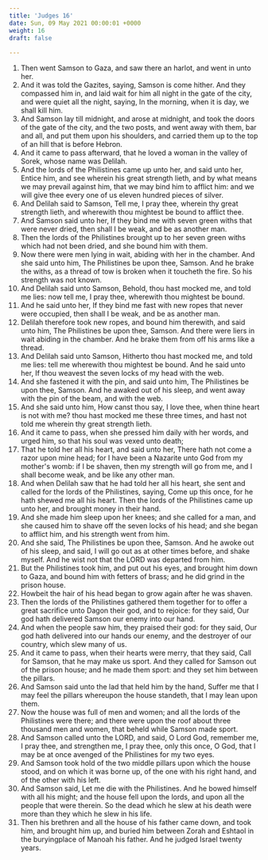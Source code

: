 ```yaml
---
title: 'Judges 16'
date: Sun, 09 May 2021 00:00:01 +0000
weight: 16
draft: false
  
---
```


1. Then went Samson to Gaza, and saw there an harlot, and went in unto her.
2. And it was told the Gazites, saying, Samson is come hither. And they compassed him in, and laid wait for him all night in the gate of the city, and were quiet all the night, saying, In the morning, when it is day, we shall kill him.
3. And Samson lay till midnight, and arose at midnight, and took the doors of the gate of the city, and the two posts, and went away with them, bar and all, and put them upon his shoulders, and carried them up to the top of an hill that is before Hebron.
4. And it came to pass afterward, that he loved a woman in the valley of Sorek, whose name was Delilah.
5. And the lords of the Philistines came up unto her, and said unto her, Entice him, and see wherein his great strength lieth, and by what means we may prevail against him, that we may bind him to afflict him: and we will give thee every one of us eleven hundred pieces of silver.
6. And Delilah said to Samson, Tell me, I pray thee, wherein thy great strength lieth, and wherewith thou mightest be bound to afflict thee.
7. And Samson said unto her, If they bind me with seven green withs that were never dried, then shall I be weak, and be as another man.
8. Then the lords of the Philistines brought up to her seven green withs which had not been dried, and she bound him with them.
9. Now there were men lying in wait, abiding with her in the chamber. And she said unto him, The Philistines be upon thee, Samson. And he brake the withs, as a thread of tow is broken when it toucheth the fire. So his strength was not known.
10. And Delilah said unto Samson, Behold, thou hast mocked me, and told me lies: now tell me, I pray thee, wherewith thou mightest be bound.
11. And he said unto her, If they bind me fast with new ropes that never were occupied, then shall I be weak, and be as another man.
12. Delilah therefore took new ropes, and bound him therewith, and said unto him, The Philistines be upon thee, Samson. And there were liers in wait abiding in the chamber. And he brake them from off his arms like a thread.
13. And Delilah said unto Samson, Hitherto thou hast mocked me, and told me lies: tell me wherewith thou mightest be bound. And he said unto her, If thou weavest the seven locks of my head with the web.
14. And she fastened it with the pin, and said unto him, The Philistines be upon thee, Samson. And he awaked out of his sleep, and went away with the pin of the beam, and with the web.
15. And she said unto him, How canst thou say, I love thee, when thine heart is not with me? thou hast mocked me these three times, and hast not told me wherein thy great strength lieth.
16. And it came to pass, when she pressed him daily with her words, and urged him, so that his soul was vexed unto death;
17. That he told her all his heart, and said unto her, There hath not come a razor upon mine head; for I have been a Nazarite unto God from my mother's womb: if I be shaven, then my strength will go from me, and I shall become weak, and be like any other man.
18. And when Delilah saw that he had told her all his heart, she sent and called for the lords of the Philistines, saying, Come up this once, for he hath shewed me all his heart. Then the lords of the Philistines came up unto her, and brought money in their hand.
19. And she made him sleep upon her knees; and she called for a man, and she caused him to shave off the seven locks of his head; and she began to afflict him, and his strength went from him.
20. And she said, The Philistines be upon thee, Samson. And he awoke out of his sleep, and said, I will go out as at other times before, and shake myself. And he wist not that the LORD was departed from him.
21. But the Philistines took him, and put out his eyes, and brought him down to Gaza, and bound him with fetters of brass; and he did grind in the prison house.
22. Howbeit the hair of his head began to grow again after he was shaven.
23. Then the lords of the Philistines gathered them together for to offer a great sacrifice unto Dagon their god, and to rejoice: for they said, Our god hath delivered Samson our enemy into our hand.
24. And when the people saw him, they praised their god: for they said, Our god hath delivered into our hands our enemy, and the destroyer of our country, which slew many of us.
25. And it came to pass, when their hearts were merry, that they said, Call for Samson, that he may make us sport. And they called for Samson out of the prison house; and he made them sport: and they set him between the pillars.
26. And Samson said unto the lad that held him by the hand, Suffer me that I may feel the pillars whereupon the house standeth, that I may lean upon them.
27. Now the house was full of men and women; and all the lords of the Philistines were there; and there were upon the roof about three thousand men and women, that beheld while Samson made sport.
28. And Samson called unto the LORD, and said, O Lord God, remember me, I pray thee, and strengthen me, I pray thee, only this once, O God, that I may be at once avenged of the Philistines for my two eyes.
29. And Samson took hold of the two middle pillars upon which the house stood, and on which it was borne up, of the one with his right hand, and of the other with his left.
30. And Samson said, Let me die with the Philistines. And he bowed himself with all his might; and the house fell upon the lords, and upon all the people that were therein. So the dead which he slew at his death were more than they which he slew in his life.
31. Then his brethren and all the house of his father came down, and took him, and brought him up, and buried him between Zorah and Eshtaol in the buryingplace of Manoah his father. And he judged Israel twenty years.
